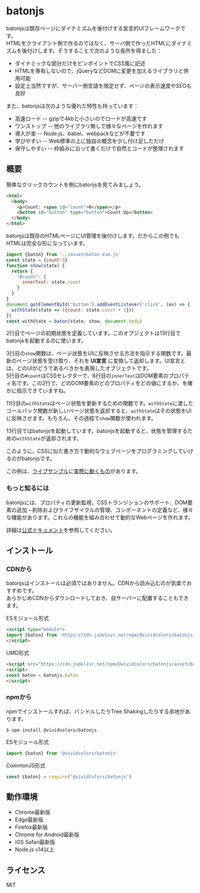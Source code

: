 
# batonjs

batonjsは既存ページにダイナミズムを後付けする宣言的UIフレームワークです。  
HTMLをクライアント側で作るのではなく、サーバ側で作ったHTMLにダイナミズムを後付けします。そうすることで次のような長所を得ました：

- ダイナミックな部分だけをピンポイントでCSS風に記述
- HTMLを専有しないので、jQueryなどDOMに変更を加えるライブラリと併用可能
- 設定上当然ですが、サーバー側言語を限定せず、ページの表示速度やSEOも良好

また、batonjsは次のような優れた特性も持っています：

- 高速ロード  -- gzipで4kbと小さいのでロードが高速です
- ワンストップ  -- 他のライブラリ無しで様々なページを作れます
- 導入が楽  -- Node.js、babel、webpackなどが不要です
- 学びやすい  -- Web標準の上に独自の概念を少し付け足しただけ
- 保守しやすい  -- 枠組みに沿って書くだけで自然とコードが整理されます

## 概要

簡単なクリックカウントを例にbatonjsを見てみましょう。  

```html
<html>
  <body>
    <p>Count: <span id="count">0</span></p>
    <button id="button" type="button">Count Up</button>
  </body>
</html>
```

batonjsは既存のHTMLページにUI管理を後付けします。だからこの例でもHTMLは完全な形になっています。  

```javascript
import {baton} from '../asset/baton.esm.js'
const state = {count:0}
function show(state) {
  return {
    "#count": {
      innerText: state.count
    }
  }
}
document.getElementById('button').addEventListener('click', (ev) => {
  withState(state => ({count: state.count + 1}))
})
const withState = baton(state, show, document.body)
```

2行目でページの初期状態を定義しています。このオブジェクトは13行目でbatonjsを起動するのに使います。

3行目の`show`関数は、ページ状態をUIに反映させる方法を指示する関数です。最新のページ状態を受け取り、それを __UI宣言__ に変換して返却します。UI宣言とは、どのUIがどうであるべきかを表現したオブジェクトです。  
5行目の`#count`はCSSセレクターで、6行目の`innerText`はDOM要素のプロパティ名です。この2行で、どのDOM要素のどのプロパティをどの値にするか、を確かに指示できていますね。

11行目の`withState`はページ状態を更新するための関数です。`withState`に渡したコールバック関数が新しいページ状態を返却すると、`withState`はその状態をUIに反映させます。もちろん、その過程で`show`関数が使われます。

13行目ではbatonjsを起動しています。batonjsを起動すると、状態を管理するための`withState`が返却されます。

このように、CSSに似た書き方で動的なウェブページをプログラミングしていけるのがbatonjsです。

この例は、[ライブサンプル](https://batonjs.com/ja/samples.html)に[実際に動くもの](https://batonjs.com/ja/samples.html?no=1)があります。

### もっと知るには

batonjsには、プロパティの更新監視、CSSトランジションのサポート、DOM要素の追加・削除およびライフサイクルの管理、コンポーネントの定義など、様々な機能があります。これらの機能を組み合わせて動的なWebページを作れます。

詳細は[公式ドキュメント](https://batonjs.com/ja/)を参照してください。

## インストール

### CDNから

batonjsはインストールは必須ではありません。CDNから読み込むのが気楽でおすすめです。  
あらかじめCDNからダウンロードしておき、自サーバーに配置することもできます。

ESモジュール形式

```html
<script type="module">
import {baton} from 'https://cdn.jsdelivr.net/npm/@vividcolors/batonjs/asset/baton.esm.js'
</script>
```

UMD形式

```html
<script src="https://cdn.jsdelivr.net/npm/@vividcolors/batonjs/asset/baton.umd.js"></script>
<script>
const baton = batonjs.baton
</script>
```

### npmから

npmでインストールすれば、バンドルしたりTree Shakingしたりする余地があります。

```shell
$ npm install @vividcolors/batonjs
```

ESモジュール形式
```javascript
import {baton} from '@vividcolors/batonjs'
```

CommonJS形式
```javascript
const {baton} = require('@vividcolors/batonjs')
```

## 動作環境

- Chrome最新版
- Edge最新版
- Firefox最新版
- Chrome for Android最新版
- iOS Safari最新版
- Node.js v14以上

## ライセンス

MIT
